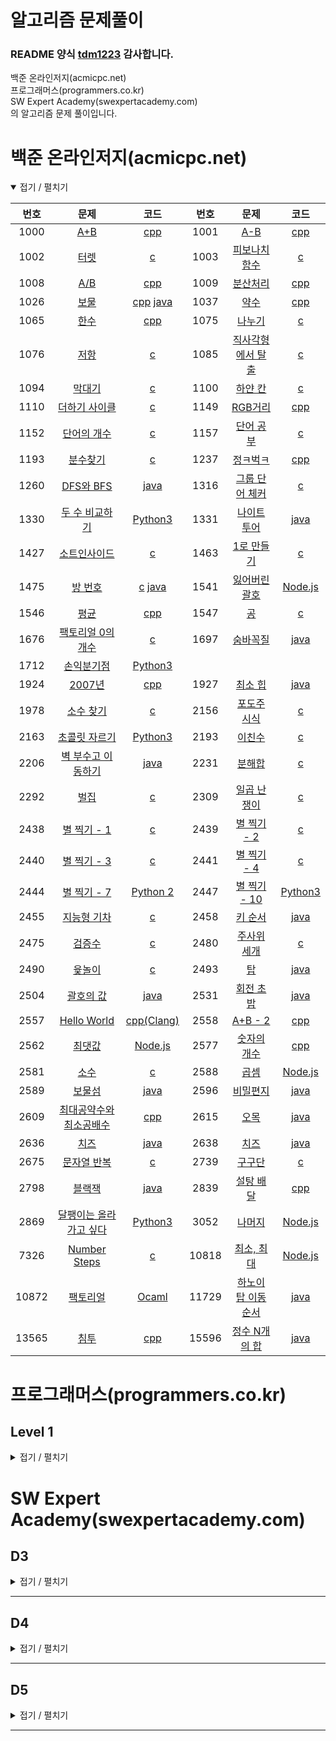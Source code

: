 알고리즘 문제풀이
=================

### README 양식 [tdm1223](https://github.com/tdm1223) 감사합니다.

백준 온라인저지(acmicpc.net)  
프로그래머스(programmers.co.kr)  
SW Expert Academy(swexpertacademy.com)  
의 알고리즘 문제 풀이입니다.

백준 온라인저지(acmicpc.net)
============================

<details open> <summary> 접기 / 펼치기 </summary>

| 번호 | 문제                                                                         | 코드                         | 번호 | 문제                                                             | 코드                         |
|:----:|:----------------------------------------------------------------------------:|:----------------------------:|:----:|:----------------------------------------------------------------:|:----------------------------:|
|  1000   |         [A+B](https://www.acmicpc.net/problem/1000)          | [cpp](baekjoon/1000.cpp)  |  1001   |          [A-B](https://www.acmicpc.net/problem/1001)          | [cpp](baekjoon/1001.cpp)  |
|  1002   |         [터렛](https://www.acmicpc.net/problem/1002)          | [c](baekjoon/1002.c)  |  1003   |          [피보나치 함수](https://www.acmicpc.net/problem/1003)          | [c](baekjoon/1003.c)  |
|  1008   |         [A/B](https://www.acmicpc.net/problem/1008)          | [cpp](baekjoon/1008.cpp)  |  1009   |          [분산처리](https://www.acmicpc.net/problem/1009)          | [cpp](baekjoon/1009.cpp)  |
|  1026   |         [보물](https://www.acmicpc.net/problem/1026)          | [cpp](baekjoon/1026.cpp) [java](baekjoon/1026.java)  |  1037   |          [약수](https://www.acmicpc.net/problem/1037)          | [cpp](baekjoon/1037.cpp)  |
|  1065   |         [한수](https://www.acmicpc.net/problem/1065)          | [cpp](baekjoon/1065.cpp)  |  1075   |          [나누기](https://www.acmicpc.net/problem/1075)          | [c](baekjoon/1075.c)  |
|  1076   |         [저항](https://www.acmicpc.net/problem/1076)          | [c](baekjoon/1076.c)  |  1085   |          [직사각형에서 탈출](https://www.acmicpc.net/problem/1085)          | [c](baekjoon/1085.c)  |
|  1094   |         [막대기](https://www.acmicpc.net/problem/1094)          | [c](baekjoon/1094.c)  |  1100   |          [하얀 칸](https://www.acmicpc.net/problem/1100)          | [c](baekjoon/1100.c)  |
|  1110   |         [더하기 사이클](https://www.acmicpc.net/problem/1110)          | [c](baekjoon/1110.c)  |  1149   |          [RGB거리](https://www.acmicpc.net/problem/1149)          | [cpp](baekjoon/1149.cpp)  |
|  1152   |         [단어의 개수](https://www.acmicpc.net/problem/1152)          | [c](baekjoon/1152.c)  |  1157   |          [단어 공부](https://www.acmicpc.net/problem/1157)          | [c](baekjoon/1157.c)  |
|  1193   |         [분수찾기](https://www.acmicpc.net/problem/1193)          | [c](baekjoon/1193.c)  |  1237   |          [정ㅋ벅ㅋ](https://www.acmicpc.net/problem/1237)          | [cpp](baekjoon/1237.cpp)  |
|  1260   |         [DFS와 BFS](https://www.acmicpc.net/problem/1260)          | [java](baekjoon/1260.java)  |  1316   |          [그룹 단어 체커](https://www.acmicpc.net/problem/1316)          | [c](baekjoon/1316.c)  |
|  1330   |         [두 수 비교하기](https://www.acmicpc.net/problem/1330)          | [Python3](baekjoon/1330.py)  |  1331   |          [나이트 투어](https://www.acmicpc.net/problem/1331)          | [java](baekjoon/1331.java)  |
|  1427   |         [소트인사이드](https://www.acmicpc.net/problem/1427)          | [c](baekjoon/1427.c)  |  1463   |          [1로 만들기](https://www.acmicpc.net/problem/1463)          | [c](baekjoon/1463.java)  |
|  1475   |         [방 번호](https://www.acmicpc.net/problem/1475)          | [c](baekjoon/1475.c) [java](baekjoon/1475.java)  |  1541   |          [잃어버린 괄호](https://www.acmicpc.net/problem/1541)          | [Node.js](baekjoon/1541.js)  |
|  1546   |         [평균](https://www.acmicpc.net/problem/1546)          | [cpp](baekjoon/1546.cpp)  |  1547   |          [공](https://www.acmicpc.net/problem/1547)          | [c](baekjoon/1547.c)  |
|  1676   |         [팩토리얼 0의 개수](https://www.acmicpc.net/problem/1676)          | [c](baekjoon/1676.c)  |  1697   |          [숨바꼭질](https://www.acmicpc.net/problem/1697)          | [java](baekjoon/1697.java)  |
|  1712   |         [손익분기점](https://www.acmicpc.net/problem/1712)          | [Python3](baekjoon/1712.py)  |
|  1924   |         [2007년](https://www.acmicpc.net/problem/1924)          | [cpp](baekjoon/1924.cpp)  |  1927   |          [최소 힙](https://www.acmicpc.net/problem/1927)          | [java](baekjoon/1927.java)  |
|  1978   |         [소수 찾기](https://www.acmicpc.net/problem/1978)          | [c](baekjoon/1978.c)  |  2156   |          [포도주 시식](https://www.acmicpc.net/problem/2156)          | [c](baekjoon/2156.c)  |
|  2163   |         [초콜릿 자르기](https://www.acmicpc.net/problem/2163)          | [Python3](baekjoon/2163.py)  |  2193   |          [이친수](https://www.acmicpc.net/problem/2193)          | [c](baekjoon/2193.c)  |
|  2206   |         [벽 부수고 이동하기](https://www.acmicpc.net/problem/2206)          | [java](baekjoon/2206.java)  |  2231   |          [분해합](https://www.acmicpc.net/problem/2231)          | [c](baekjoon/2231.c)  |
|  2292   |         [벌집](https://www.acmicpc.net/problem/2292)          | [c](baekjoon/2292.c)  |  2309   |          [일곱 난쟁이](https://www.acmicpc.net/problem/2309)          | [c](baekjoon/2309.c)  |
|  2438   |         [별 찍기 - 1](https://www.acmicpc.net/problem/2438)          | [c](baekjoon/2438.c)  |  2439   |          [별 찍기 - 2](https://www.acmicpc.net/problem/2439)          | [c](baekjoon/2439.c)  |
|  2440   |         [별 찍기 - 3](https://www.acmicpc.net/problem/2440)          | [c](baekjoon/2440.c)  |  2441   |          [별 찍기 - 4](https://www.acmicpc.net/problem/2441)          | [c](baekjoon/2441.c)  |
|  2444   |          [별 찍기 - 7](https://www.acmicpc.net/problem/2444)          | [Python 2](baekjoon/2444.py)  |  2447   |         [별 찍기 - 10](https://www.acmicpc.net/problem/2447)          | [Python3](baekjoon/2447.py)  |
|  2455   |          [지능형 기차](https://www.acmicpc.net/problem/2455)          | [c](baekjoon/2455.c)  |  2458   |         [키 순서](https://www.acmicpc.net/problem/2458)          | [java](baekjoon/2458.java)  |
|  2475   |          [검증수](https://www.acmicpc.net/problem/2475)          | [c](baekjoon/2475.c)  |  2480   |         [주사위 세개](https://www.acmicpc.net/problem/2480)          | [c](baekjoon/2480.c)  |
|  2490   |          [윷놀이](https://www.acmicpc.net/problem/2490)          | [c](baekjoon/2490.c)  |  2493   |         [탑](https://www.acmicpc.net/problem/2493)          | [java](baekjoon/2493.java)  |
|  2504   |          [괄호의 값](https://www.acmicpc.net/problem/2504)          | [java](baekjoon/2504.java)  |  2531   |         [회전 초밥](https://www.acmicpc.net/problem/2531)          | [java](baekjoon/2531.java)  |
|  2557   |          [Hello World](https://www.acmicpc.net/problem/2557)          | [cpp(Clang)](baekjoon/2557.cpp)  |  2558   |         [A+B - 2](https://www.acmicpc.net/problem/2558)          | [cpp](baekjoon/2558.cpp)  |
|  2562   |         [최댓값](https://www.acmicpc.net/problem/2562)          | [Node.js](baekjoon/2562.js)  |  2577   |          [숫자의 개수](https://www.acmicpc.net/problem/2577)          | [cpp](baekjoon/2577.cpp)  |
|  2581   |         [소수](https://www.acmicpc.net/problem/2581)          | [c](baekjoon/2581.c)  |  2588   |          [곱셈](https://www.acmicpc.net/problem/2588)          | [Node.js](baekjoon/2588.js)  |
|  2589   |         [보물섬](https://www.acmicpc.net/problem/2589)          | [java](baekjoon/2589.java)  |  2596   |          [비밀편지](https://www.acmicpc.net/problem/2596)          | [java](baekjoon/2596.java)  |
|  2609   |         [최대공약수와 최소공배수](https://www.acmicpc.net/problem/2609)          | [cpp](baekjoon/2609.cpp)  |  2615   |          [오목](https://www.acmicpc.net/problem/2615)          | [java](baekjoon/2615.java)  |
|  2636   |         [치즈](https://www.acmicpc.net/problem/2636)          | [java](baekjoon/2636.java)  |  2638   |          [치즈](https://www.acmicpc.net/problem/2638)          | [java](baekjoon/2638.java)  |
|  2675   |         [문자열 반복](https://www.acmicpc.net/problem/2675)          | [c](baekjoon/2675.c)  |  2739   |          [구구단](https://www.acmicpc.net/problem/2739)          | [c](baekjoon/2739.c)  |
|  2798   |         [블랙잭](https://www.acmicpc.net/problem/2798)          | [java](baekjoon/2798.java)  |  2839   |          [설탕 배달](https://www.acmicpc.net/problem/2839)          | [cpp](baekjoon/2839.cpp)  |
|  2869   |         [달팽이는 올라가고 싶다](https://www.acmicpc.net/problem/2869)          | [Python3](baekjoon/2869.py)  |  3052   |          [나머지](https://www.acmicpc.net/problem/3052)          | [Node.js](baekjoon/3052.js)  |
|  7326   |         [Number Steps](https://www.acmicpc.net/problem/7326)          | [c](baekjoon/7326.c)  |  10818  |          [최소, 최대](https://www.acmicpc.net/problem/10818)          | [Node.js](baekjoon/10818.js)  |
|  10872   |         [팩토리얼](https://www.acmicpc.net/problem/10872)          | [Ocaml](baekjoon/10872.ml)  |  11729   |         [하노이 탑 이동 순서](https://www.acmicpc.net/problem/11729)          | [java](baekjoon/11729.java)  |
|  13565  |          [침투](https://www.acmicpc.net/problem/13565)          | [cpp](baekjoon/13565.cpp)  |  15596   |         [정수 N개의 합](https://www.acmicpc.net/problem/15596)          | [java](baekjoon/15596.java)  |
</details>

프로그래머스(programmers.co.kr)
===============================

Level 1
-------
<details close> <summary> 접기 / 펼치기 </summary>

| 번호 | 문제                                                                                        | 코드                        | 번호 | 문제                                                                                       | 코드                        |
|:----:|:-------------------------------------------------------------------------------------------:|:---------------------------:|:----:|:------------------------------------------------------------------------------------------:|:---------------------------:|

</details>


SW Expert Academy(swexpertacademy.com)
======================================  

D3
--

<details close> <summary> 접기 / 펼치기 </summary>

| 번호 | 문제                                                                                                                      | 코드                                | 번호 | 문제                                                                                                                    | 코드                                |
|:----:|:-------------------------------------------------------------------------------------------------------------------------:|:-----------------------------------:|:----:|:-----------------------------------------------------------------------------------------------------------------------:|:-----------------------------------:|

</details>

---

D4
--

<details close> <summary> 접기 / 펼치기 </summary>

| 번호 | 문제                                                                                                                         | 코드                                | 번호 | 문제                                                                                                                     | 코드                                |
|:----:|:----------------------------------------------------------------------------------------------------------------------------:|:-----------------------------------:|:----:|:------------------------------------------------------------------------------------------------------------------------:|:-----------------------------------:|

</details>

---

D5
--

<details close> <summary> 접기 / 펼치기 </summary>

| 번호 | 문제                                                                                                                         | 코드                                | 번호 | 문제                                                                                                                     | 코드                                |
|:----:|:----------------------------------------------------------------------------------------------------------------------------:|:-----------------------------------:|:----:|:------------------------------------------------------------------------------------------------------------------------:|:-----------------------------------:|

</details>

---